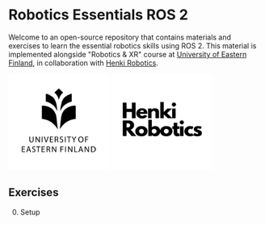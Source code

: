 # Robotics Essentials ROS 2

Welcome to an open-source repository that contains materials and exercises 
to learn the essential robotics skills using ROS 2. This material is 
implemented alongside "Robotics & XR" course at [University of Eastern Finland](https://www.uef.fi/en), in 
collaboration with [Henki Robotics](https://henkirobotics.com/).

[<img src="images/uef_logo.jpg" alt="UEF Logo" width="200" height="190"/>](https://www.uef.fi/en)
[<img src="images/henki_robotics_logo.png" alt="Henki Robotics Logo" width="200" height="190"/>](https://henkirobotics.com/)

## Exercises

0. Setup
